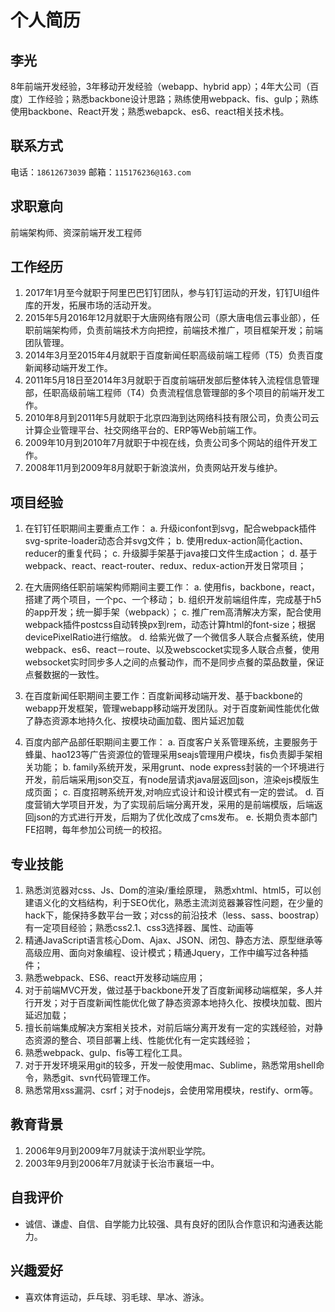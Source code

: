 # 个人简历

## **李光**
8年前端开发经验，3年移动开发经验（webapp、hybrid app）；4年大公司（百度）工作经验；熟悉backbone设计思路；熟练使用webpack、fis、gulp；熟练使用backbone、React开发；熟悉webapck、es6、react相关技术栈。

## **联系方式**
电话：`18612673039`
邮箱：`115176236@163.com`

## **求职意向**
前端架构师、资深前端开发工程师

## **工作经历**
1. 2017年1月至今就职于阿里巴巴钉钉团队，参与钉钉运动的开发，钉钉UI组件库的开发，拓展市场的活动开发。
1. 2015年5月2016年12月就职于大唐网络有限公司（原大唐电信云事业部），任职前端架构师，负责前端技术方向把控，前端技术推广，项目框架开发；前端团队管理。
2. 2014年3月至2015年4月就职于百度新闻任职高级前端工程师（T5）负责百度新闻移动端开发工作。
3. 2011年5月18日至2014年3月就职于百度前端研发部后整体转入流程信息管理部，任职高级前端工程师（T4）负责流程信息管理部的多个项目的前端开发工作。
4. 2010年8月到2011年5月就职于北京四海到达网络科技有限公司，负责公司云计算企业管理平台、社交网络平台的、ERP等Web前端工作。
5. 2009年10月到2010年7月就职于中视在线，负责公司多个网站的组件开发工作。
6. 2008年11月到2009年8月就职于新浪滨州，负责网站开发与维护。

## **项目经验**

1. 在钉钉任职期间主要重点工作：
	a. 升级iconfont到svg，配合webpack插件svg-sprite-loader动态合并svg文件；
	b. 使用redux-action简化action、reducer的重复代码；
	c. 升级脚手架基于java接口文件生成action；
	d. 基于webpack、react、react-router、redux、redux-action开发日常项目；

2. 在大唐网络任职前端架构师期间主要工作：
	a. 使用fis，backbone，react，搭建了两个项目，一个pc、一个移动；
	b. 组织开发前端组件库，完成基于h5的app开发；统一脚手架（webpack）；
	c. 推广rem高清解决方案，配合使用webpack插件postcss自动转换px到rem，动态计算html的font-size；根据devicePixelRatio进行缩放。
	d. 给紫光做了一个微信多人联合点餐系统，使用webpack、es6、react－route、以及webscocket实现多人联合点餐，使用websocket实时同步多人之间的点餐动作，而不是同步点餐的菜品数量，保证点餐数据的一致性。
2. 在百度新闻任职期间主要工作：百度新闻移动端开发、基于backbone的webapp开发框架，管理webapp移动端开发团队。对于百度新闻性能优化做了静态资源本地持久化、按模块动画加载、图片延迟加载
3. 百度内部产品部任职期间主要工作：
	a. 百度客户关系管理系统，主要服务于蜂巢、hao123等广告资源位的管理采用seajs管理用户模块，fis负责脚手架相关功能；
	b. family系统开发，采用grunt、node express封装的一个环境进行开发，前后端采用json交互，有node层请求java层返回json，渲染ejs模版生成页面；
	c. 百度招聘系统开发,对响应式设计和设计模式有一定的尝试。 
	d. 百度营销大学项目开发，为了实现前后端分离开发，采用的是前端模版，后端返回json的方式进行开发，后期为了优化改成了cms发布。
	e. 长期负责本部门FE招聘，每年参加公司统一的校招。

## **专业技能**
1. 熟悉浏览器对css、Js、Dom的渲染/重绘原理， 熟悉xhtml、html5，可以创建语义化的文档结构，利于SEO优化，熟悉主流浏览器兼容性问题，在少量的hack下，能保持多数平台一致；对css的前沿技术（less、sass、boostrap）有一定项目经验；熟悉css2.1、css3选择器、属性、动画等
2. 精通JavaScript语言核心Dom、Ajax、JSON、闭包、静态方法、原型继承等高级应用、面向对象编程、设计模式；精通Jquery，工作中编写过各种插件；
3. 熟悉webpack、ES6、react开发移动端应用；
4. 对于前端MVC开发，做过基于backbone开发了百度新闻移动端框架，多人并行开发；对于百度新闻性能优化做了静态资源本地持久化、按模块加载、图片延迟加载；
5. 擅长前端集成解决方案相关技术，对前后端分离开发有一定的实践经验，对静态资源的整合、项目部署上线、性能优化有一定实践经验；
6. 熟悉webpack、gulp、fis等工程化工具。
7. 对于开发环境采用git的较多，开发一般使用mac、Sublime，熟悉常用shell命令，熟悉git、svn代码管理工作。
8. 熟悉常用xss漏洞、csrf；对于nodejs，会使用常用模块，restify、orm等。

## **教育背景**
1. 2006年9月到2009年7月就读于滨州职业学院。
2. 2003年9月到2006年7月就读于长治市襄垣一中。

## **自我评价**
* 诚信、谦虚、自信、自学能力比较强、具有良好的团队合作意识和沟通表达能力。

## **兴趣爱好**
* 喜欢体育运动，乒乓球、羽毛球、旱冰、游泳。
